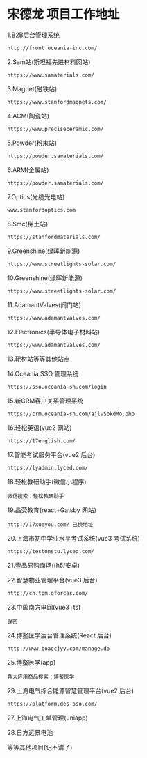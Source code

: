 # 宋德龙 项目工作地址

1.B2B后台管理系统

```
http://front.oceania-inc.com/
```

2.Sam站(斯坦福先进材料网站)

```
https://www.samaterials.com/
```

3.Magnet(磁铁站)

```
https://www.stanfordmagnets.com/
```

4.ACM(陶瓷站)

```
https://www.preciseceramic.com/
```

5.Powder(粉末站)

```
https://powder.samaterials.com/
```

6.ARM(金属站)

```
https://powder.samaterials.com/
```

7.Optics(光缆光电站)

```
www.stanfordoptics.com
```

8.Smc(稀土站)

```
https://stanfordmaterials.com/
```

9.Greenshine(绿晖新能源)

```
https://www.streetlights-solar.com/
```

10.Greenshine(绿晖新能源)

```
https://www.streetlights-solar.com/
```

11.AdamantValves(阀门站)

```
https://www.adamantvalves.com/
```

12.Electronics(半导体电子材料站)

```
https://www.adamantvalves.com/
```

13.靶材站等等其他站点

14.Oceania SSO 管理系统

```
https://sso.oceania-sh.com/login
```

15.新CRM客户关系管理系统

```
https://crm.oceania-sh.com/ajlvSbkdMo.php
```

16.轻松英语(vue2 网站)

```
https://17english.com/
```

17.智能考试服务平台(vue2 后台)

```
https://lyadmin.lyced.com/
```

18.轻松教研助手(微信小程序)

```
微信搜索：轻松教研助手
```

19.晶荧教育(react+Gatsby 网站)

```
http://17xueyou.com/ 已换地址
```

20.上海市初中学业水平考试系统(vue3 考试系统)

```
https://testonstu.lyced.com/
```

21.壹品易购商场(\(h5/安卓)

22.智慧物业管理平台(vue3 后台)

```
http://ch.tpm.qforces.com/
```

23.中国南方电网(vue3+ts)

```
保密
```

24.博鳌医学后台管理系统(React 后台)

```
http://www.boaocjyy.com/manage.do
```

25.博鳌医学(app)

```
各大应用商品搜索：博鳌医学
```

29.上海电气综合能源智慧管理平台(vue2 后台)

```
https://platform.des-pso.com/
```

27.上海电气工单管理(uniapp)

28.日方远景电池

等等其他项目(记不清了)
